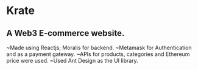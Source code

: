 # Krate
## A Web3 E-commerce website.
~Made using Reactjs; Moralis for backend.
~Metamask for Authentication and as a payment gateway.
~APIs for products, categories and Ethereum price were used.
~Used Ant Design as the UI library.
